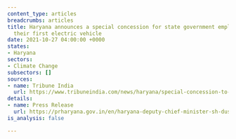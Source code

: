 ```yaml
---
content_type: articles
breadcrumbs: articles
title: Haryana announces a special concession for state government employees purchasing
  their first electric vehicle
date: 2021-10-27 04:00:00 +0000
states:
- Haryana
sectors:
- Climate Change
subsectors: []
sources:
- name: Tribune India
  url: https://www.tribuneindia.com/news/haryana/special-concession-to-govt-staff-on-first-e-vehicle-327936
details:
- name: Press Release
  url: https://prharyana.gov.in/en/haryana-deputy-chief-minister-sh-dushyant-chautala-said-that-a-special-concession-will-be-given-0
is_analysis: false

---
```

